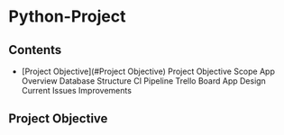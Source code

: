 # Python-Project

## Contents
* [Project Objective](#Project Objective)
Project Objective
Scope
App Overview
Database Structure
CI Pipeline
Trello Board
App Design
Current Issues
Improvements

## Project Objective
